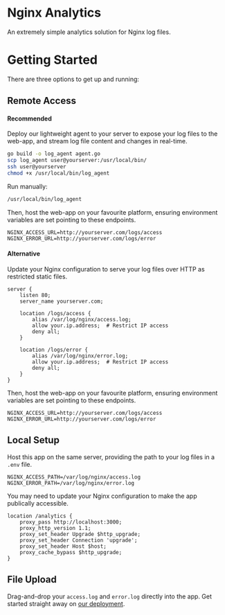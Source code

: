 # Nginx Analytics

An extremely simple analytics solution for Nginx log files.

# Getting Started

There are three options to get up and running:

## Remote Access

#### Recommended

Deploy our lightweight agent to your server to expose your log files to the web-app, and stream log file content and changes in real-time.

```bash
go build -o log_agent agent.go
scp log_agent user@yourserver:/usr/local/bin/
ssh user@yourserver
chmod +x /usr/local/bin/log_agent
```

Run manually:

```bash
/usr/local/bin/log_agent
```

Then, host the web-app on your favourite platform, ensuring environment variables are set pointing to these endpoints.

```env
NGINX_ACCESS_URL=http://yourserver.com/logs/access
NGINX_ERROR_URL=http://yourserver.com/logs/error
```

#### Alternative

Update your Nginx configuration to serve your log files over HTTP as restricted static files.

```nginx
server {
    listen 80;
    server_name yourserver.com;

    location /logs/access {
        alias /var/log/nginx/access.log;
        allow your.ip.address;  # Restrict IP access
        deny all;
    }

    location /logs/error {
        alias /var/log/nginx/error.log;
        allow your.ip.address;  # Restrict IP access
        deny all;
    }
}
```

Then, host the web-app on your favourite platform, ensuring environment variables are set pointing to these endpoints.

```env
NGINX_ACCESS_URL=http://yourserver.com/logs/access
NGINX_ERROR_URL=http://yourserver.com/logs/error
```

## Local Setup

Host this app on the same server, providing the path to your log files in a `.env` file.

```
NGINX_ACCESS_PATH=/var/log/nginx/access.log
NGINX_ERROR_PATH=/var/log/nginx/error.log
```

You may need to update your Nginx configuration to make the app publically accessible.

```nginx
location /analytics {
    proxy_pass http://localhost:3000;
    proxy_http_version 1.1;
    proxy_set_header Upgrade $http_upgrade;
    proxy_set_header Connection 'upgrade';
    proxy_set_header Host $host;
    proxy_cache_bypass $http_upgrade;
}
```

## File Upload

Drag-and-drop your `access.log` and `error.log` directly into the app. Get started straight away on <a href="">our deployment</a>.